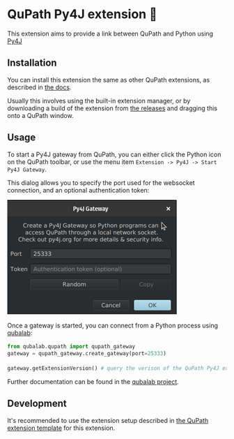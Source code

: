 # QuPath Py4J extension 🐍

This extension aims to provide a link between QuPath and Python using [Py4J](https://www.py4j.org/)

## Installation

You can install this extension the same as other QuPath extensions,
as described in [the docs](https://qupath.readthedocs.io/en/latest/docs/intro/extensions.html#installing-extensions).

Usually this involves using the built-in extension manager, or by downloading
a build of the extension from [the releases](https://github.com/qupath/qupath-extension-py4j/releases)
and dragging this onto a QuPath window.

## Usage

To start a Py4J gateway from QuPath, you can either click the Python icon on
the QuPath toolbar, or use the menu item
`Extension -> Py4J -> Start Py4J Gateway`.

This dialog allows you to specify the port used for the websocket connection,
and an optional authentication token:

![A dialog box for the QuPath Py4J extension. A brief description of the purpose of a gateway, followed by "Port" and "Token" text fields followed by "Random" and "Copy" buttons, with "Cancel" and "OK" buttons at the bottom of the dialog.](gateway-options.png)

Once a gateway is started, you can connect from a Python process using
[qubalab](https://github.com/qupath/qubalab/):

```python
from qubalab.qupath import qupath_gateway
gateway = qupath_gateway.create_gateway(port=25333)

gateway.getExtensionVersion() # query the verison of the QuPath Py4J extension
```

Further documentation can be found in the [qubalab project](https://github.com/qupath/qubalab/).

## Development

It's recommended to use the extension setup described in
[the QuPath extension template](https://github.com/qupath/qupath-extension-template)
for this extension.
